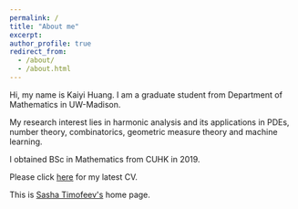 ```yaml
---
permalink: /
title: "About me"
excerpt:
author_profile: true
redirect_from: 
  - /about/
  - /about.html
---
```


Hi, my name is Kaiyi Huang. I am a graduate student from Department of Mathematics in UW-Madison.

My research interest lies in harmonic analysis and its applications in PDEs, number theory, combinatorics, geometric measure theory and machine learning.

I obtained BSc in Mathematics from CUHK in 2019.

Please click [here](https://huangkaiyikatherine.github.io/home/files/CV.pdf) for my latest CV.

This is [Sasha Timofeev's](https://rs42.bitbucket.io) home page.
